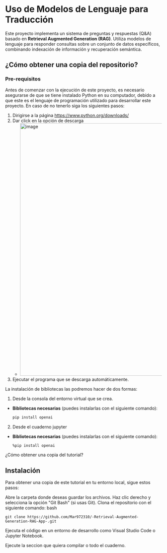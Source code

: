 # Uso de Modelos de Lenguaje para Traducción  

Este proyecto implementa un sistema de preguntas y respuestas (Q&A) basado en **Retrieval Augmented Generation (RAG)**. Utiliza modelos de lenguaje para responder consultas sobre un conjunto de datos específicos, combinando indexación de información y recuperación semántica.
 
## ¿Cómo obtener una copia del repositorio?

### Pre-requisitos
Antes de comenzar con la ejecución de este proyecto, es necesario asegurarse de que se tiene instalado Python en su computador, debido a que este es el lenguaje de programación utilizado para desarrollar este proyecto. 
En caso de no tenerlo siga los siguientes pasos:
1. Dirigirse a la página https://www.python.org/downloads/
2. Dar click en la opción de descarga
   - <img width="814" alt="image" src="https://github.com/user-attachments/assets/a79fb0ca-b6a4-4e1a-ad72-c05fc688204a">
4. Ejecutar el programa que se descarga automáticamente.

La instalación de bibliotecas las podremos hacer de dos formas:
1. Desde la consola del entorno virtual que se crea. 
- **Bibliotecas necesarias** (puedes instalarlas con el siguiente comando):  
  ```bash
  pip install openai
  ```

2. Desde el cuaderno jupyter

- **Bibliotecas necesarias** (puedes instalarlas con el siguiente comando):  
  ```bash
  %pip install openai
  ```

¿Cómo obtener una copia del tutorial?

## Instalación
Para obtener una copia de este tutorial en tu entorno local, sigue estos pasos:

Abre la carpeta donde deseas guardar los archivos.
Haz clic derecho y selecciona la opción "Git Bash" (si usas Git).
Clona el repositorio con el siguiente comando:
bash
```
git clone https://github.com/Mar972310/-Retrieval-Augmented-Generation-RAG-App-.git
```

Ejecuta el código en un entorno de desarrollo como Visual Studio Code o Jupyter Notebook.

Ejecute la seccion que quiera compilar o todo el cuaderno.